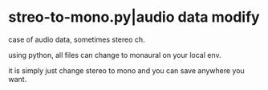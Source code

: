 # streo-to-mono.py|audio data modify

case of audio data, sometimes stereo ch.

using python,
all files can change to monaural on your local env.

it is simply just change stereo to mono and you can save anywhere you want.
